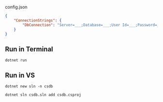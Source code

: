 
config.json

```json
{
    "ConnectionStrings": {
        "DbConnection": "Server=___;Database=___;User Id=___;Password=___;"
    }
}
```

## Run in Terminal

```shell
dotnet run
```

## Run in VS

```shell
dotnet new sln -n csdb
```


```shell
dotnet sln csdb.sln add csdb.csproj
```